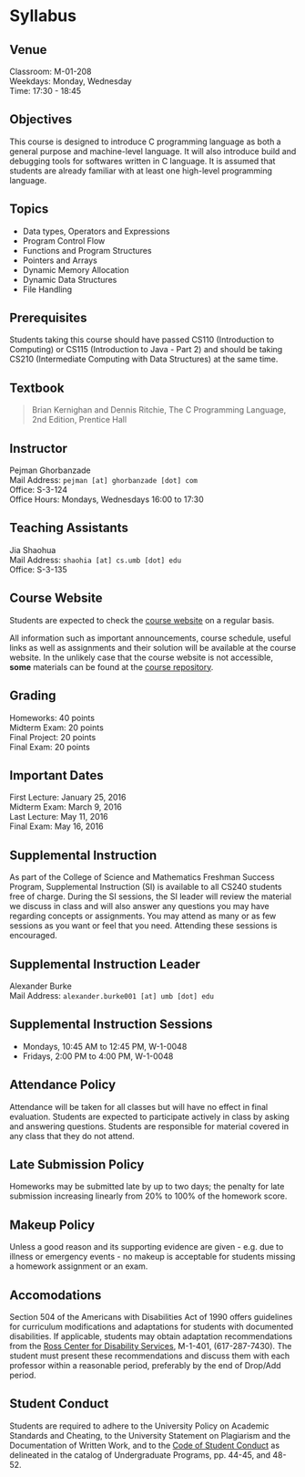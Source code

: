 # Syllabus

## Venue

Classroom: M-01-208  
Weekdays: Monday, Wednesday  
Time: 17:30 - 18:45

## Objectives

This course is designed to introduce C programming language as both a
general purpose and machine-level language.
It will also introduce build and debugging tools for softwares written
in C language.
It is assumed that students are already familiar with at least one
high-level programming language.

## Topics

* Data types, Operators and Expressions
* Program Control Flow
* Functions and Program Structures
* Pointers and Arrays
* Dynamic Memory Allocation
* Dynamic Data Structures
* File Handling

## Prerequisites

Students taking this course should have passed CS110 (Introduction to
Computing) or CS115 (Introduction to Java - Part 2) and should be taking
CS210 (Intermediate Computing with Data Structures) at the same time.

## Textbook

> Brian Kernighan and Dennis Ritchie, The C Programming Language,
> 2nd Edition, Prentice Hall

## Instructor

Pejman Ghorbanzade  
Mail Address: ``pejman [at] ghorbanzade [dot] com``  
Office: S-3-124  
Office Hours: Mondays, Wednesdays 16:00 to 17:30

## Teaching Assistants

Jia Shaohua  
Mail Address: ``shaohia [at] cs.umb [dot] edu``  
Office: S-3-135

## Course Website

Students are expected to check the [course website] on a regular basis.

All information such as important announcements, course schedule, useful
links as well as assignments and their solution will be available at the
course website.
In the unlikely case that the course website is not accessible, __some__
materials can be found at the [course repository].

## Grading

Homeworks: 40 points  
Midterm Exam: 20 points  
Final Project: 20 points  
Final Exam: 20 points

## Important Dates

First Lecture: January 25, 2016  
Midterm Exam: March 9, 2016  
Last Lecture: May 11, 2016  
Final Exam: May 16, 2016

## Supplemental Instruction

As part of the College of Science and Mathematics Freshman Success Program,
Supplemental Instruction (SI) is available to all CS240 students free of
charge.
During the SI sessions, the SI leader will review the material we discuss
in class and will also answer any questions you may have regarding concepts
or assignments.
You may attend as many or as few sessions as you want or feel that you need.
Attending these sessions is encouraged.

## Supplemental Instruction Leader

Alexander Burke  
Mail Address: ``alexander.burke001 [at] umb [dot] edu``

## Supplemental Instruction Sessions

* Mondays, 10:45 AM to 12:45 PM, W-1-0048
* Fridays, 2:00 PM to 4:00 PM, W-1-0048

## Attendance Policy

Attendance will be taken for all classes but will have no effect in final
evaluation.
Students are expected to participate actively in class by asking and
answering questions.
Students are responsible for material covered in any class that they do
not attend.

## Late Submission Policy

Homeworks may be submitted late by up to two days; the penalty for late
submission increasing linearly from 20% to 100% of the homework score.

## Makeup Policy

Unless a good reason and its supporting evidence are given - e.g. due to
illness or emergency events - no makeup is acceptable for students missing
a homework assignment or an exam.

## Accomodations

Section 504 of the Americans with Disabilities Act of 1990 offers
guidelines for curriculum modifications and adaptations for students
with documented disabilities. If applicable, students may obtain
adaptation recommendations from the [Ross Center for Disability Services][3],
M-1-401, (617-287-7430). The student must present these recommendations
and discuss them with each professor within a reasonable period,
preferably by the end of Drop/Add period.

## Student Conduct

Students are required to adhere to the University Policy on Academic
Standards and Cheating, to the University Statement on Plagiarism and
the Documentation of Written Work, and to the [Code of Student Conduct][4]
as delineated in the catalog of Undergraduate Programs, pp. 44-45, and
48-52.

[course website]: https://pejman.ghorbanzade.com/teaching/CS240-2016S
[course repository]: https://github.com/ghorbanzade/UMB-CS240-2016S
[3]: https://umb.edu/academics/vpass/disability
[4]: https://umb.edu/life_on_campus/policies/community/code

